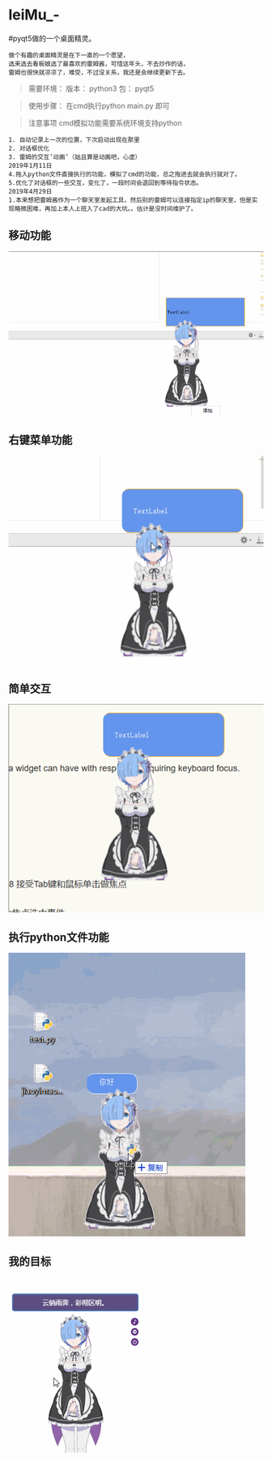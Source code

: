 # leiMu_-
#pyqt5做的一个桌面精灵。
```
做个有趣的桌面精灵是在下一直的一个愿望，
选来选去看板娘选了最喜欢的雷姆酱，可惜这年头，不去炒作的话，
雷姆也很快就凉凉了，难受，不过没关系，我还是会继续更新下去。
```
>需要环境：
>版本：
python3
>包：
pyqt5

> 使用步骤：
在cmd执行python main.py 即可

>注意事项
cmd模拟功能需要系统环境支持python
```
1. 自动记录上一次的位置，下次启动出现在那里
2. 对话框优化
3. 雷姆的交互‘动画’（姑且算是动画吧，心虚）
2019年1月11日
4.拖入python文件直接执行的功能，模拟了cmd的功能，总之拖进去就会执行就对了。
5.优化了对话框的一些交互，变化了，一段时间会退回到等待指令状态。
2019年4月29日
1.本来想把雷姆酱作为一个聊天室发起工具，然后别的雷姆可以连接指定ip的聊天室，但是实现略微困难，再加上本人上班入了cad的大坑。。估计是没时间维护了。
```
## 移动功能
![移动功能](https://github.com/frankcreating/leiMu_-/blob/master/gif/move.gif)
</br>
## 右键菜单功能
![右键菜单功能](https://github.com/frankcreating/leiMu_-/blob/master/gif/btn.gif)
</br>
## 简单交互
![简单交互](https://github.com/frankcreating/leiMu_-/blob/master/gif/focus.gif)
</br>
## 执行python文件功能
![执行python文件功能](https://raw.githubusercontent.com/frankcreating/leiMu_-/master/gif/runpy.gif)











## 我的目标
![我的目标](https://github.com/frankcreating/leiMu_-/blob/master/gif/test.gif)

</br>
